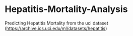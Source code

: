 # Hepatitis-Mortality-Analysis
Predicting Hepatitis Mortality from the uci dataset (https://archive.ics.uci.edu/ml/datasets/hepatitis)
